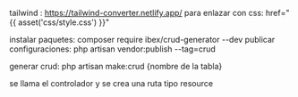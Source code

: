 tailwind :
https://tailwind-converter.netlify.app/
para enlazar con css:
href="{{ asset('css/style.css') }}"

instalar paquetes:
composer require ibex/crud-generator --dev
publicar configuraciones:
php artisan vendor:publish --tag=crud

generar crud:
php artisan make:crud {nombre de la tabla}


se llama el controlador y se crea una ruta tipo resource


